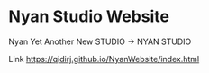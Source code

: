 # Nyan Studio Website

Nyan Yet Another New STUDIO -> NYAN STUDIO

Link <https://qidirj.github.io/NyanWebsite/index.html>
